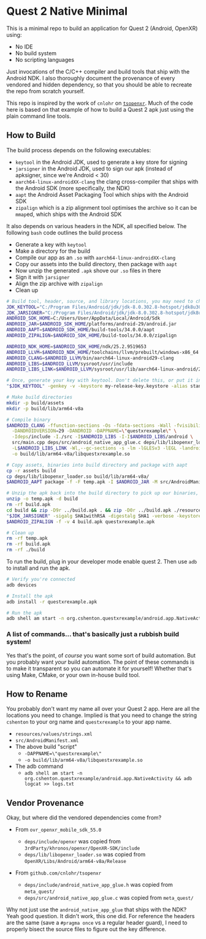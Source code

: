 # Quest 2 Native Minimal

This is a minimal repo to build an application for Quest 2 (Android, OpenXR) using:

- No IDE
- No build system
- No scripting languages

Just invocations of the C/C++ compiler and build tools that ship with the Android NDK.
I also thoroughly document the provenance of every vendored and hidden dependency, so that you
should be able to recreate the repo from scratch yourself. 

This repo is inspired by the work of `cnlohr` on [`tsopenxr`](https://github.com/cnlohr/tsopenxr). Much of the code
here is based on that example of how to build a Quest 2 apk just using the plain command line tools.

## How to Build

The build process depends on the following executables:

- `keytool` in the Android JDK, used to generate a key store for signing
- `jarsigner` in the Android JDK, used to sign our apk (instead of apksigner, since we're Android < 30)
- `aarch64-linux-androidXX-clang` the clang cross-compiler that ships with the Android SDK (more specifically, the NDK)
- `aapt` the Android Asset Packaging Tool which ships with the Android SDK
- `zipalign` which is a zip alignment tool optimises the archive so it can be `mmap`ed, which ships with the Android SDK

It also depends on various headers in the NDK, all specified below. The following `bash` code outlines the build process

- Generate a key with `keytool`
- Make a directory for the build
- Compile our app as an `.so` with `aarch64-linux-androidXX-clang`
- Copy our assets into the build directory, then package with `aapt`
- Now unzip the generated `.apk` shove our `.so` files in there
- Sign it with `jarsigner`
- Align the zip archive with `zipalign`
- Clean up

```bash
# Build tool, header, source, and library locations, you may need to change these
JDK_KEYTOOL="C:/Program Files/Android/jdk/jdk-8.0.302.8-hotspot/jdk8u302-b08/bin/keytool.exe"
JDK_JARSIGNER="C:/Program Files/Android/jdk/jdk-8.0.302.8-hotspot/jdk8u302-b08/bin/jarsigner.exe"
ANDROID_SDK_HOME=C:/Users/User/AppData/Local/Android/Sdk
ANDROID_JAR=$ANDROID_SDK_HOME/platforms/android-29/android.jar
ANDROID_AAPT=$ANDROID_SDK_HOME/build-tools/34.0.0/aapt
ANDROID_ZIPALIGN=$ANDROID_SDK_HOME/build-tools/34.0.0/zipalign

ANDROID_NDK_HOME=$ANDROID_SDK_HOME/ndk/25.2.9519653
ANDROID_LLVM=$ANDROID_NDK_HOME/toolchains/llvm/prebuilt/windows-x86_64
ANDROID_CLANG=$ANDROID_LLVM/bin/aarch64-linux-android29-clang
ANDROID_LIBS=$ANDROID_LLVM/sysroot/usr/include
ANDROID_LIBS_LINK=$ANDROID_LLVM/sysroot/usr/lib/aarch64-linux-android/29

# Once, generate your key with keytool. Don't delete this, or put it in version control!
"$JDK_KEYTOOL" -genkey -v -keystore my-release-key.keystore -alias standkey -keyalg RSA -keysize 2048 -validity 10000 -storepass password -keypass password -dname "CN=example.com, OU=ID, O=Example, L=Doe, S=John, C=GB"

# Make build directories
mkdir -p build/assets
mkdir -p build/lib/arm64-v8a

# Compile binary
$ANDROID_CLANG -ffunction-sections -Os -fdata-sections -Wall -fvisibility=hidden -m64 -Os -fPIC \
  -DANDROIDVERSION=29 -DANDROID -DAPPNAME=\"questxrexample\" \
  -Ideps/include -I./src -I$ANDROID_LIBS -I-I$ANDROID_LIBS/android \
  src/main.cpp deps/src/android_native_app_glue.c deps/lib/libopenxr_loader.so \
  -L$ANDROID_LIBS_LINK -Wl,--gc-sections -s -lm -lGLESv3 -lEGL -landroid -llog -shared -uANativeActivity_onCreate \
  -o build/lib/arm64-v8a/libquestxrexample.so

# Copy assets, binaries into build directory and package with aapt
cp -r assets build
cp deps/lib/libopenxr_loader.so build/lib/arm64-v8a/
$ANDROID_AAPT package -f -F temp.apk -I $ANDROID_JAR -M src/AndroidManifest.xml -S resources -A build/assets -v --target-sdk-version 29

# Unzip the apk back into the build directory to pick up our binaries, then sign and rezip it
unzip -o temp.apk -d build
rm -rf build.apk
cd build && zip -D9r ../build.apk . && zip -D0r ../build.apk ./resources.arsc ./AndroidManifest.xml && cd ..
"$JDK_JARSIGNER" -sigalg SHA1withRSA -digestalg SHA1 -verbose -keystore my-release-key.keystore -storepass password build.apk standkey
$ANDROID_ZIPALIGN -f -v 4 build.apk questxrexample.apk

# Clean up
rm -rf temp.apk
rm -rf build.apk
rm -rf ./build
```

To run the build, plug in your developer mode enable quest 2. Then use `adb` to install and run the apk.

```bash
# Verify you're connected
adb devices

# Install the apk
adb install -r questxrexample.apk

# Run the apk
adb shell am start -n org.cshenton.questxrexample/android.app.NativeActivity && adb logcat OpenXR:D questxrexample:D *:S -v color
```

### A list of commands... that's basically just a rubbish build system!

Yes that's the point, of _course_ you want some sort of build automation. But you probably
want _your_ build automation. The point of these commands is to make it transparent so you
can automate it for yourself! Whether that's using Make, CMake, or your own in-house build tool.

## How to Rename

You probably don't want my name all over your Quest 2 app. Here are all the locations you need to change. Implied
is that you need to change the string `cshenton` to your org name and `questxrexample` to your app name.

- `resources/values/strings.xml`
- `src/AndroidManifest.xml`
- The above build "script"
  -  `-DAPPNAME=\"questxrexample\"`
  - `-o build/lib/arm64-v8a/libquestxrexample.so`
- The adb command
  - `adb shell am start -n org.cshenton.questxrexample/android.app.NativeActivity && adb logcat >> logs.txt`


## Vendor Provenance

Okay, but where did the vendored dependencies come from?

- From `ovr_openxr_mobile_sdk_55.0`
  - `deps/include/openxr` was copied from `3rdParty/khronos/openxr/OpenXR-SDK/include`
  - `deps/lib/libopenxr_loader.so` was copied from `OpenXR/Libs/Android/arm64-v8a/Release` 

- From `github.com/cnlohr/tsopenxr`
  - `deps/include/android_native_app_glue.h` was copied from `meta_quest/`
  - `deps/src/android_native_app_glue.c` was copied from `meta_quest/`

Why not just use the `android_native_app_glue` that ships with the NDK? Yeah good question. It didn't work, this one did.
For reference the headers are the same (save a `#pragma once` vs a regular header guard), I need to properly bisect the
source files to figure out the key difference.
